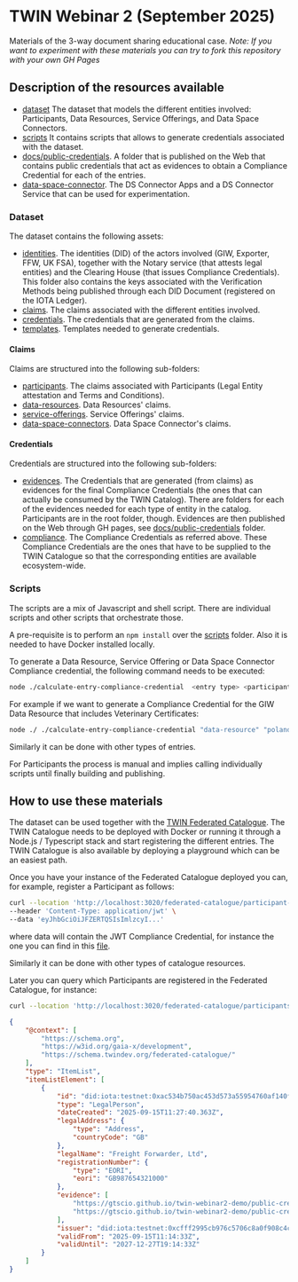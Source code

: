# TWIN Webinar 2 (September 2025)

Materials of the 3-way document sharing educational case. 
*Note: If you want to experiment with these materials you can try to fork this repository with your own GH Pages* 

## Description of the resources available

* [dataset](./dataset) The dataset that models the different entities involved: Participants, Data Resources, Service Offerings, and Data Space Connectors.
* [scripts](./scripts/) It contains scripts that allows to generate credentials associated with the dataset.
* [docs/public-credentials](./docs/public-credentials/). A folder that is published on the Web that contains public credentials that act as evidences to obtain a Compliance Credential for each of the entries.
* [data-space-connector](./data-space-connector). The DS Connector Apps and a DS Connector Service that can be used for experimentation.

### Dataset

The dataset contains the following assets:

* [identities](./dataset/identities). The identities (DID) of the actors involved (GIW, Exporter, FFW, UK FSA), together with the Notary service (that attests legal entities) and the Clearing House (that issues Compliance Credentials). This folder also contains the keys associated with the Verification Methods being published through each DID Document (registered on the IOTA Ledger).
* [claims](./dataset/claims). The claims associated with the different entities involved.
* [credentials](./dataset/credentials/). The credentials that are generated from the claims.
* [templates](./dataset/templates). Templates needed to generate credentials.

#### Claims

Claims are structured into the following sub-folders:

* [participants](./dataset/claims/participants/). The claims associated with Participants (Legal Entity attestation and Terms and Conditions).
* [data-resources](./dataset/claims/data-resources/). Data Resources' claims.
* [service-offerings](./dataset/claims/service-offerings/). Service Offerings' claims.
* [data-space-connectors](./dataset/claims/data-space-connectors). Data Space Connector's claims.

#### Credentials

Credentials are structured into the following sub-folders:

* [evidences](./dataset/credentials/evidences/). The Credentials that are generated (from claims) as evidences for the final Compliance Credentials (the ones that can actually be consumed by the TWIN Catalog). There are folders for each of the evidences needed for each type of entity in the catalog. Participants are in the root folder, though. Evidences are then published on the Web through GH pages, see [docs/public-credentials](./docs/public-credentials/) folder.
* [compliance](./dataset/credentials/compliance). The Compliance Credentials as referred above. These Compliance Credentials are the ones that have to be supplied to the TWIN Catalogue so that the corresponding entities are available ecosystem-wide. 

### Scripts

The scripts are a mix of Javascript and shell script. There are individual scripts and other scripts that orchestrate those.

A pre-requisite is to perform an `npm install` over the [scripts](./scripts) folder. Also it is needed to have Docker installed locally.

To generate a Data Resource, Service Offering or Data Space Connector Compliance credential, the following command needs to be executed:

```sh
node ./calculate-entry-compliance-credential  <entry type> <participant name> <entry name> <entry id>
```

For example if we want to generate a Compliance Credential for the GIW Data Resource that includes Veterinary Certificates:

```sh
node ./ ./calculate-entry-compliance-credential "data-resource" "poland-veterinary-agency" "giw-vet-cert" "https://my-ds-connectors.example.org/giw-ds-connector"
```

Similarly it can be done with other types of entries.

For Participants the process is manual and implies calling individually scripts until finally building and publishing. 

## How to use these materials

The dataset can be used together with the [TWIN Federated Catalogue](https://github.com/twinfoundation/federated-catalogue). The TWIN Catalogue needs to be deployed with Docker or running it through a Node.js / Typescript stack and start registering the different entries. The TWIN Catalogue is also available by deploying a playground which can be an easiest path.

Once you have your instance of the Federated Catalogue deployed you can, for example, register a Participant as follows:

```sh
curl --location 'http://localhost:3020/federated-catalogue/participant-credentials' \
--header 'Content-Type: application/jwt' \
--data 'eyJhbGciOiJFZERTQSIsImlzcyI...'
```

where data will contain the JWT Compliance Credential, for instance the one you can find in this [file](./dataset/credentials/compliance/ffw-compliant-participant.json).

Similarly it can be done with other types of catalogue resources.

Later you can query which Participants are registered in the Federated Catalogue, for instance:

```sh
curl --location 'http://localhost:3020/federated-catalogue/participants'
```

```json
{
    "@context": [
        "https://schema.org",
        "https://w3id.org/gaia-x/development",
        "https://schema.twindev.org/federated-catalogue/"
    ],
    "type": "ItemList",
    "itemListElement": [
        {
            "id": "did:iota:testnet:0xac534b750ac453d573a55954760af140f87358c7be9a18000a831c452c32f246",
            "type": "LegalPerson",
            "dateCreated": "2025-09-15T11:27:40.363Z",
            "legalAddress": {
                "type": "Address",
                "countryCode": "GB"
            },
            "legalName": "Freight Forwarder, Ltd",
            "registrationNumber": {
                "type": "EORI",
                "eori": "GB987654321000"
            },
            "evidence": [
                "https://gtscio.github.io/twin-webinar2-demo/public-credentials/ffw-legal-entity.json",
                "https://gtscio.github.io/twin-webinar2-demo/public-credentials/ffw-terms-and-conditions.json"
            ],
            "issuer": "did:iota:testnet:0xcfff2995cb976c5706c8a0f908c4c9819d575bf85797d1294657dd1a0775899d",
            "validFrom": "2025-09-15T11:14:33Z",
            "validUntil": "2027-12-27T19:14:33Z"
        }
    ]
}
```